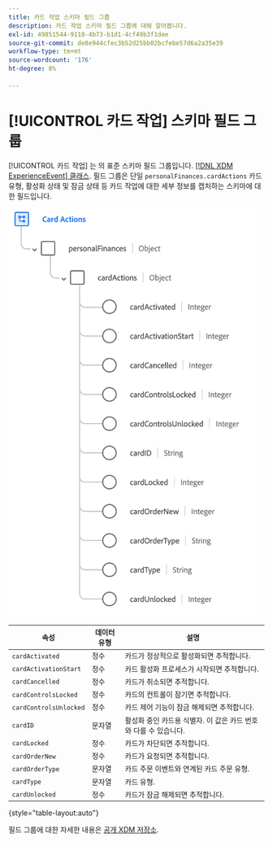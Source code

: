 ```yaml
---
title: 카드 작업 스키마 필드 그룹
description: 카드 작업 스키마 필드 그룹에 대해 알아봅니다.
exl-id: 49851544-9118-4b73-b1d1-4cf49b3f1dee
source-git-commit: de8e944cfec3b52d25bb02bcfebe57d6a2a35e39
workflow-type: tm+mt
source-wordcount: '176'
ht-degree: 8%

---
```


# [!UICONTROL 카드 작업] 스키마 필드 그룹

[!UICONTROL 카드 작업] 는 의 표준 스키마 필드 그룹입니다. [[!DNL XDM ExperienceEvent] 클래스](../../classes/experienceevent.md). 필드 그룹은 단일 `personalFinances.cardActions` 카드 유형, 활성화 상태 및 잠금 상태 등 카드 작업에 대한 세부 정보를 캡처하는 스키마에 대한 필드입니다.

![](../../images/field-groups/card-actions.png)

| 속성 | 데이터 유형 | 설명 |
| --- | --- | --- |
| `cardActivated` | 정수 | 카드가 정상적으로 활성화되면 추적합니다. |
| `cardActivationStart` | 정수 | 카드 활성화 프로세스가 시작되면 추적합니다. |
| `cardCancelled` | 정수 | 카드가 취소되면 추적합니다. |
| `cardControlsLocked` | 정수 | 카드의 컨트롤이 잠기면 추적합니다. |
| `cardControlsUnlocked` | 정수 | 카드 제어 기능이 잠금 해제되면 추적합니다. |
| `cardID` | 문자열 | 활성화 중인 카드용 식별자. 이 값은 카드 번호와 다를 수 있습니다. |
| `cardLocked` | 정수 | 카드가 차단되면 추적합니다. |
| `cardOrderNew` | 정수 | 카드가 요청되면 추적합니다. |
| `cardOrderType` | 문자열 | 카드 주문 이벤트와 연계된 카드 주문 유형. |
| `cardType` | 문자열 | 카드 유형. |
| `cardUnlocked` | 정수 | 카드가 잠금 해제되면 추적합니다. |

{style="table-layout:auto"}

필드 그룹에 대한 자세한 내용은 [공개 XDM 저장소](https://github.com/adobe/xdm/blob/master/docs/reference/fieldgroups/experience-event/experienceevent-card-actions.schema.json).
